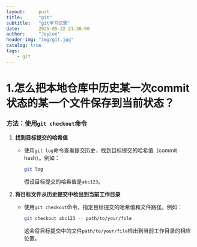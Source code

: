 ```yaml
---
layout:     post
title:      "git"
subtitle:   "git学习记录"
date:       2025-05-22 21:30:00
author:     "JoyLee"
header-img: "img/git.jpg"
catalog: true
tags:
    - git
---
```


# 1.怎么把本地仓库中历史某一次commit状态的某一个文件保存到当前状态？

### 方法：使用`git checkout`命令

1. **找到目标提交的哈希值**

   - 使用`git log`命令查看提交历史，找到目标提交的哈希值（commit hash）。例如：

     ```bash
     git log
     ```

     假设目标提交的哈希值是`abc123`。

2. **将目标文件从历史提交中检出到当前工作目录**

   - 使用`git checkout`命令，指定目标提交的哈希值和文件路径。例如：

     ```bash
     git checkout abc123 -- path/to/your/file
     ```

     这会将目标提交中的文件`path/to/your/file`检出到当前工作目录的相应位置。



